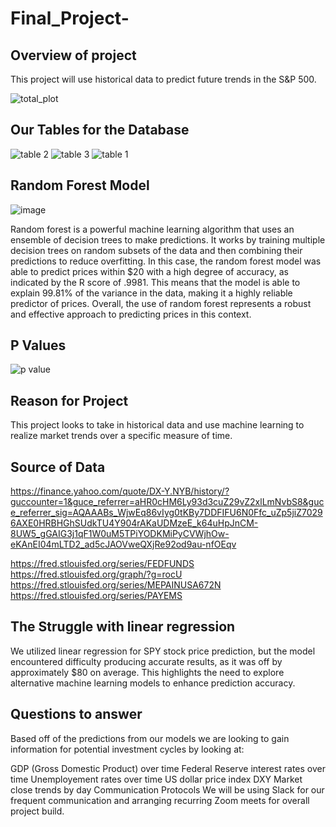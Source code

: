 # Final_Project-
##  Overview of project
This project will use historical data to predict future trends in the S&P 500.

![total_plot](https://user-images.githubusercontent.com/112728628/222310671-418040c0-8c90-41b8-a88e-c452aac22f69.PNG)

## Our Tables for the Database

![table 2](https://user-images.githubusercontent.com/112728628/223899779-ae3e3d08-8ba6-427d-b2a2-f940c9913f15.PNG)
![table 3](https://user-images.githubusercontent.com/112728628/223899783-20b62495-ee17-4a5b-b18f-6f1d7413bc72.PNG)
![table 1](https://user-images.githubusercontent.com/112728628/223899784-0ff88bf3-33bd-42f3-89db-949bbcf3fe23.PNG)


## Random Forest Model 
![image](https://user-images.githubusercontent.com/112728628/223897192-1f17296e-7ffe-479f-a443-202b32e01b94.png)

Random forest is a powerful machine learning algorithm that uses an ensemble of decision trees to make predictions. It works by training multiple decision trees on random subsets of the data and then combining their predictions to reduce overfitting. In this case, the random forest model was able to predict prices within $20 with a high degree of accuracy, as indicated by the R score of .9981. This means that the model is able to explain 99.81% of the variance in the data, making it a highly reliable predictor of prices. Overall, the use of random forest represents a robust and effective approach to predicting prices in this context.

## P Values
![p value](https://user-images.githubusercontent.com/112728628/224519597-50ac2b5e-76eb-4a00-a87f-8c91d4de36fa.png)

##  Reason for Project
This project looks to take in historical data and use machine learning to realize market trends over a specific measure of time.

##  Source of Data
https://finance.yahoo.com/quote/DX-Y.NYB/history/?guccounter=1&guce_referrer=aHR0cHM6Ly93d3cuZ29vZ2xlLmNvbS8&guce_referrer_sig=AQAAABs_WjwEq86vIyg0tKBy7DDFIFU6N0Ffc_uZp5jiZ70296AXE0HRBHGhSUdkTU4Y904rAKaUDMzeE_k64uHpJnCM-8UW5_gGAIG3j1qF1W0uM5TPiYODKMiPyCVWjhOw-eKAnEI04mLTD2_ad5cJAOVweQXjRe92od9au-nfOEqv

https://fred.stlouisfed.org/series/FEDFUNDS https://fred.stlouisfed.org/graph/?g=rocU https://fred.stlouisfed.org/series/MEPAINUSA672N https://fred.stlouisfed.org/series/PAYEMS


## The Struggle with linear regression   
We utilized linear regression for SPY stock price prediction, but the model encountered difficulty producing accurate results, as it was off by approximately $80 on average. This highlights the need to explore alternative machine learning models to enhance prediction accuracy.

##  Questions to answer
Based off of the predictions from our models we are looking to gain information for potential investment cycles by looking at:

GDP (Gross Domestic Product) over time
Federal Reserve interest rates over time
Unemployement rates over time
US dollar price index DXY
Market close trends by day
Communication Protocols
We will be using Slack for our frequent communication and arranging recurring Zoom meets for overall project build.



